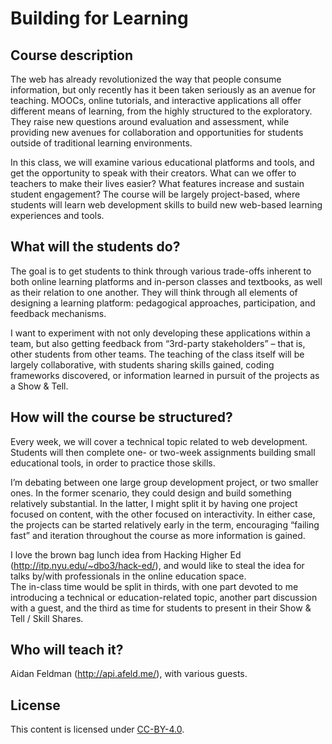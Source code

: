 # Building for Learning

## Course description

The web has already revolutionized the way that people consume information, but only recently has it been taken seriously as an avenue for teaching.  MOOCs, online tutorials, and interactive applications all offer different means of learning, from the highly structured to the exploratory.  They raise new questions around evaluation and assessment, while providing new avenues for collaboration and opportunities for students outside of traditional learning environments.

In this class, we will examine various educational platforms and tools, and get the opportunity to speak with their creators.  What can we offer to teachers to make their lives easier?  What features increase and sustain student engagement?  The course will be largely project-based, where students will learn web development skills to build new web-based learning experiences and tools.

## What will the students do?

The goal is to get students to think through various trade-offs inherent to both online learning platforms and in-person classes and textbooks, as well as their relation to one another.  They will think through all elements of designing a learning platform: pedagogical approaches, participation, and feedback mechanisms.

I want to experiment with not only developing these applications within a team, but also getting feedback from “3rd-party stakeholders” – that is, other students from other teams.  The teaching of the class itself will be largely collaborative, with students sharing skills gained, coding frameworks discovered, or information learned in pursuit of the projects as a Show & Tell.

## How will the course be structured?

Every week, we will cover a technical topic related to web development.  Students will then complete one- or two-week assignments building small educational tools, in order to practice those skills.

I’m debating between one large group development project, or two smaller ones.  In the former scenario, they could design and build something relatively substantial.  In the latter, I might split it by having one project focused on content, with the other focused on interactivity.  In either case, the projects can be started relatively early in the term, encouraging “failing fast” and iteration throughout the course as more information is gained.

I love the brown bag lunch idea from Hacking Higher Ed (http://itp.nyu.edu/~dbo3/hack-ed/), and would like to steal the idea for talks by/with professionals in the online education space.  
The in-class time would be split in thirds, with one part devoted to me introducing a technical or education-related topic, another part discussion with a guest, and the third as time for students to present in their Show & Tell / Skill Shares.

## Who will teach it?

Aidan Feldman (http://api.afeld.me/), with various guests.

## License

This content is licensed under [CC-BY-4.0](http://creativecommons.org/licenses/by/4.0/).

